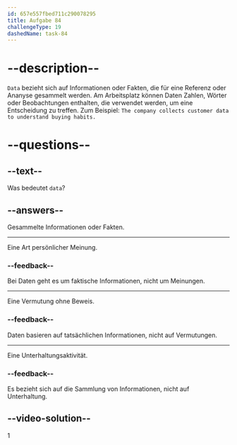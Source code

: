 ```yaml
---
id: 657e557fbed711c290078295
title: Aufgabe 84
challengeType: 19
dashedName: task-84
---
```


# --description--

`Data` bezieht sich auf Informationen oder Fakten, die für eine Referenz oder Ananyse gesammelt werden. Am Arbeitsplatz können Daten Zahlen, Wörter oder Beobachtungen enthalten, die verwendet werden, um eine Entscheidung zu treffen. Zum Beispiel: `The company collects customer data to understand buying habits.`

# --questions--

## --text--

Was bedeutet `data`?

## --answers--

Gesammelte Informationen oder Fakten.

---

Eine Art persönlicher Meinung.

### --feedback--

Bei Daten geht es um faktische Informationen, nicht um Meinungen.

---

Eine Vermutung ohne Beweis.

### --feedback--

Daten basieren auf tatsächlichen Informationen, nicht auf Vermutungen.

---

Eine Unterhaltungsaktivität.

### --feedback--

Es bezieht sich auf die Sammlung von Informationen, nicht auf Unterhaltung.

## --video-solution--

1
